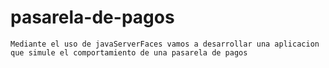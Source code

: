 
# pasarela-de-pagos


```shell
Mediante el uso de javaServerFaces vamos a desarrollar una aplicacion que simule el comportamiento de una pasarela de pagos
```

